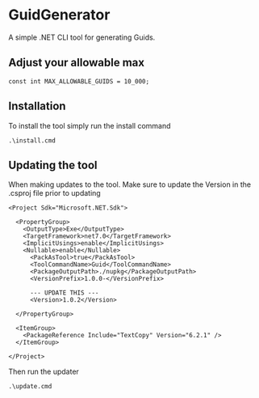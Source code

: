 # GuidGenerator
A simple .NET CLI tool for generating Guids. 

## Adjust your allowable max
```
const int MAX_ALLOWABLE_GUIDS = 10_000;
```
## Installation
To install the tool simply run the install command
```
.\install.cmd
```
## Updating the tool
When making updates to the tool. Make sure to update the Version in the .csproj file prior to updating
```
<Project Sdk="Microsoft.NET.Sdk">

  <PropertyGroup>
    <OutputType>Exe</OutputType>
    <TargetFramework>net7.0</TargetFramework>
    <ImplicitUsings>enable</ImplicitUsings>
    <Nullable>enable</Nullable>
	  <PackAsTool>true</PackAsTool>
	  <ToolCommandName>Guid</ToolCommandName>
	  <PackageOutputPath>./nupkg</PackageOutputPath>
	  <VersionPrefix>1.0.0-</VersionPrefix>
	  
	  --- UPDATE THIS --- 
	  <Version>1.0.2</Version>

  </PropertyGroup>

  <ItemGroup>
    <PackageReference Include="TextCopy" Version="6.2.1" />
  </ItemGroup>

</Project>
```

Then run the updater
```
.\update.cmd
```
